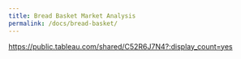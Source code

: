 ```yaml
---
title: Bread Basket Market Analysis
permalink: /docs/bread-basket/
---
```


https://public.tableau.com/shared/C52R6J7N4?:display_count=yes


